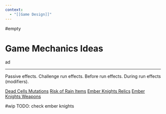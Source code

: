 ```yaml
---
context:
  - "[[Game Design]]"
---
```


#empty

# Game Mechanics Ideas

ad

---

Passive effects.
Challenge run effects.
Before run effects.
During run effects (modifiers).

[Dead Cells Mutations](https://deadcells.wiki.gg/wiki/Mutations)
[Risk of Rain Items](https://riskofrain2.fandom.com/wiki/Items)
[Ember Knights Relics](https://emberknights.wiki.gg/wiki/Relics)
[Ember Knights Weapons](https://emberknights.wiki.gg/wiki/Weapons)

#wip TODO: check ember knights
